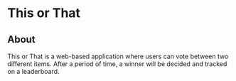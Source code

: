 # This or That

## About
This or That is a web-based application where users can vote between two different items. After a period of time, a winner will be decided and tracked on a leaderboard.